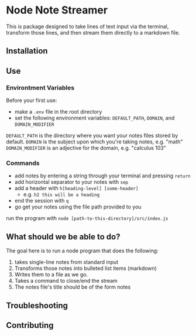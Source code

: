 # Node Note Streamer

This is package designed to take lines of text input via the terminal, transform those lines, and then stream them directly to a markdown file. 

## Installation 

## Use

  

### Environtment Variables
Before your first use: 
* make a `.env` file in the root directory 
* set the following environment variables: `DEFAULT_PATH`, `DOMAIN`, and `DOMAIN_MODIFIER`

`DEFAULT_PATH` is the directory where you want your notes files stored by default.
`DOMAIN` is the subject upon which you're taking notes, e.g. "math"
`DOMAIN_MODIFIER` is an adjective for the domain, e.g. "calculus 103"

### Commands  

* add notes by entering a string through your terminal and pressing `return`
* add horizontal separator to your notes with `sep`
* add a header with `h[heading-level] [some-header]` 
  * e.g. `h2 this will be a heading`
* end the session with `q`
* go get your notes using the file path provided to you


run the program with `node [path-to-this-directory]/src/index.js`

## What should we be able to do? 

The goal here is to run a node program that does the following:
1. takes single-line notes from standard input 
2. Transforms those notes into bulleted list items (markdown)
3. Writes them to a file as we go. 
4. Takes a command to close/end the stream 
5. The notes file's title should be of the form <date> <domain> <domainModifier> notes
 

## Troubleshooting

## Contributing

